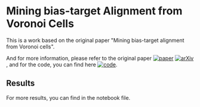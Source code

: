 # Mining bias-target Alignment from Voronoi Cells

This is a work based on the original paper "Mining bias-target alignment from Voronoi cells".

And for more information, please refer to the original paper [![paper](https://img.shields.io/badge/ICCV-paper-blue)](https://openaccess.thecvf.com/content/ICCV2023/papers/Nahon_Mining_bias-target_Alignment_from_Voronoi_Cells_ICCV_2023_paper.pdf)
[![arXiv](https://img.shields.io/badge/arXiv-2305.03691-b31b1b.svg)](https://arxiv.org/abs/2305.03691), and for the code, you can find here [![code](https://img.shields.io/badge/GitHub-Code-blue)](https://github.com/renahon/mining_bias_target_alignment_from_voronoi_cells/blob/main/README.md?plain=1).

## Results

For more results, you can find in the notebook file.
